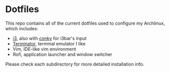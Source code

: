 Dotfiles
========

This repo contains all of the current dotfiles used to configure my Archlinux, which includes:
- [i3](https://github.com/shizhz/dotfiles/tree/master/i3), also with [conky](https://github.com/shizhz/dotfiles/tree/master/conky) for i3bar's input
- [Terminator](https://github.com/shizhz/dotfiles/tree/master/terminator), terminal emulator I like
- Vim, IDE-like vim environment
- Rofi, application launcher and window switcher

Please check each subdirectory for more detailed installation info.

